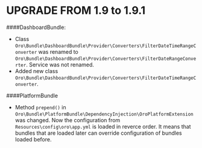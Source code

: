 UPGRADE FROM 1.9 to 1.9.1
=======================

####DashboardBundle:
- Class `Oro\Bundle\DashboardBundle\Provider\Converters\FilterDateTimeRangeConverter` was renamed to `Oro\Bundle\DashboardBundle\Provider\Converters\FilterDateRangeConverter`. Service was not renamed.
- Added new class `Oro\Bundle\DashboardBundle\Provider\Converters\FilterDateTimeRangeConverter`.

####PlatformBundle
- Method `prepend()` in `Oro\Bundle\PlatformBundle\DependencyInjection\OroPlatformExtension` was changed. Now the configuration from `Resources\config\oro\app.yml` is loaded in reverce order. It means that bundles that are loaded later can override configuration of bundles loaded before.
